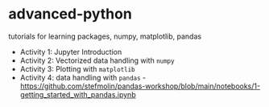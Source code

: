 # advanced-python
tutorials for learning packages, numpy, matplotlib, pandas


- Activity 1: Jupyter Introduction
- Activity 2: Vectorized data handling with `numpy`
- Activity 3: Plotting with `matplotlib`
- Activity 4: data handling with `pandas`
      - https://github.com/stefmolin/pandas-workshop/blob/main/notebooks/1-getting_started_with_pandas.ipynb
